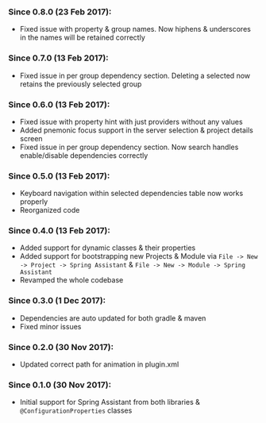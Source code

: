 ### Since 0.8.0 (23 Feb 2017):

  - Fixed issue with property & group names. Now hiphens & underscores in the names will be retained correctly

### Since 0.7.0 (13 Feb 2017):

  - Fixed issue in per group dependency section. Deleting a selected now retains the previously selected group

### Since 0.6.0 (13 Feb 2017):

  - Fixed issue with property hint with just providers without any values
  - Added pnemonic focus support in the server selection & project details screen
  - Fixed issue in per group dependency section. Now search handles enable/disable dependencies correctly

### Since 0.5.0 (13 Feb 2017):

  - Keyboard navigation within selected dependencies table now works properly
  - Reorganized code

### Since 0.4.0 (13 Feb 2017):

  - Added support for dynamic classes & their properties
  - Added support for bootstrapping new Projects & Module via `File -> New -> Project -> Spring Assistant` & `File -> New -> Module -> Spring Assistant`
  - Revamped the whole codebase

### Since 0.3.0 (1 Dec 2017):

  - Dependencies are auto updated for both gradle & maven
  - Fixed minor issues

### Since 0.2.0 (30 Nov 2017):

  - Updated correct path for animation in plugin.xml

### Since 0.1.0 (30 Nov 2017):
  
  - Initial support for Spring Assistant from both libraries & `@ConfigurationProperties` classes
